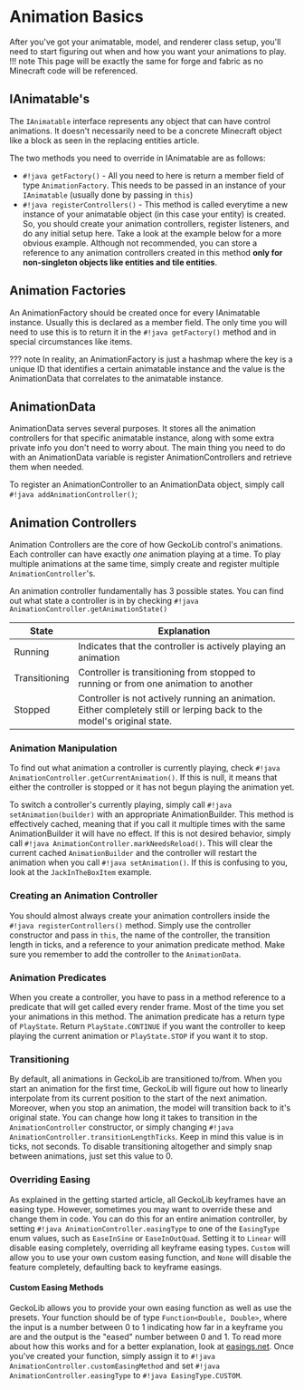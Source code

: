 # Animation Basics
After you've got your animatable, model, and renderer class setup, you'll need to start figuring out when and how you want your animations to play. 
!!! note
    This page will be exactly the same for forge and fabric as no Minecraft code will be referenced.
    
## IAnimatable's
The `IAnimatable` interface represents any object that can have control animations. It doesn't necessarily need to be a concrete Minecraft object like a block as seen in the replacing entities article. 

The two methods you need to override in IAnimatable are as follows:

- `#!java getFactory()` - All you need to here is return a member field of type `AnimationFactory`. This needs to be passed in an instance of your `IAnimatable` (usually done by passing in `this`)
- `#!java registerControllers()` - This method is called everytime a new instance of your animatable object (in this case your entity) is created. So, you should create your animation controllers, register listeners, and do any initial setup here. Take a look at the example below for a more obvious example. Although not recommended, you can store a reference to any animation controllers created in this method **only for non-singleton objects like entities and tile entities**.

## Animation Factories
An AnimationFactory should be created once for every IAnimatable instance. Usually this is declared as a member field. The only time you will need to use this is to return it in the `#!java getFactory()` method and in special circumstances like items.

??? note
    In reality, an AnimationFactory is just a hashmap where the key is a unique ID that identifies a certain animatable instance and the value is the AnimationData that correlates to the animatable instance.
    
## AnimationData
AnimationData serves several purposes. It stores all the animation controllers for that specific animatable instance, along with some extra private info you don't need to worry about. The main thing you need to do with an AnimationData variable is register AnimationControllers and retrieve them when needed.

To register an AnimationController to an AnimationData object, simply call `#!java addAnimationController()`;

## Animation Controllers
Animation Controllers are the core of how GeckoLib control's animations. Each controller can have exactly *one* animation playing at a time. To play multiple animations at the same time, simply create and register multiple `AnimationController`'s.

An animation controller fundamentally has 3 possible states. You can find out what state a controller is in by checking `#!java AnimationController.getAnimationState()`

| State         | Explanation                                                                                                             |
|---------------|-------------------------------------------------------------------------------------------------------------------------|
| Running       | Indicates that the controller is actively playing an animation                                                          |
| Transitioning | Controller is transitioning from stopped to running or from one animation to another                                    |
| Stopped       | Controller is not actively running an animation. Either completely still or lerping back to the model's original state. |

### Animation Manipulation
To find out what animation a controller is currently playing, check `#!java AnimationController.getCurrentAnimation()`. If this is null, it means that either the controller is stopped or it has not begun playing the animation yet. 

To switch a controller's currently playing, simply call `#!java setAnimation(builder)` with an appropriate AnimationBuilder. This method is effectively cached, meaning that if you call it multiple times with the same AnimationBuilder it will have no effect. If this is not desired behavior, simply call `#!java AnimationController.markNeedsReload()`. This will clear the current cached `AnimationBuilder` and the controller will restart the animation when you call `#!java setAnimation()`. If this is confusing to you, look at the `JackInTheBoxItem` example.

### Creating an Animation Controller
You should almost always create your animation controllers inside the `#!java registerControllers()` method. Simply use the controller constructor and pass in `this`, the name of the controller, the transition length in ticks, and a reference to your animation predicate method. Make sure you remember to add the controller to the `AnimationData`.

### Animation Predicates
When you create a controller, you have to pass in a method reference to a predicate that will get called every render frame. Most of the time you set your animations in this method. The animation predicate has a return type of `PlayState`. Return `PlayState.CONTINUE` if you want the controller to keep playing the current animation or `PlayState.STOP` if you want it to stop.

### Transitioning
By default, all animations in GeckoLib are transitioned to/from. When you start an animation for the first time, GeckoLib will figure out how to linearly interpolate from its current position to the start of the next animation. Moreover, when you stop an animation, the model will transition back to it's original state. You can change how long it takes to transition in the `AnimationController` constructor, or simply changing `#!java AnimationController.transitionLengthTicks`. Keep in mind this value is in ticks, not seconds. To disable transitioning altogether and simply snap between animations, just set this value to 0.

### Overriding Easing
As explained in the getting started article, all GeckoLib keyframes have an easing type. However, sometimes you may want to override these and change them in code. You can do this for an entire animation controller, by setting `#!java AnimationController.easingType` to one of the `EasingType` enum values, such as `EaseInSine` or `EaseInOutQuad`. Setting it to `Linear` will disable easing completely, overriding all keyframe easing types. `Custom` will allow you to use your own custom easing function, and `None` will disable the feature completely, defaulting back to keyframe easings.

#### Custom Easing Methods
GeckoLib allows you to provide your own easing function as well as use the presets. Your function should be of type `Function<Double, Double>`, where the input is a number between 0 to 1 indicating how far in a keyframe you are and the output is the "eased" number between 0 and 1. To read more about how this works and for a better explanation, look at [easings.net](https://easings.net). Once you've created your function, simply assign it to `#!java AnimationController.customEasingMethod` and set `#!java AnimationController.easingType` to `#!java EasingType.CUSTOM`.


